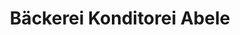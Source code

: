 ---
title: "Bäckerei Konditorei Abele"
url: /lingenfeld/baeckerei-konditorei-abele/
shop: Bäckerei
---